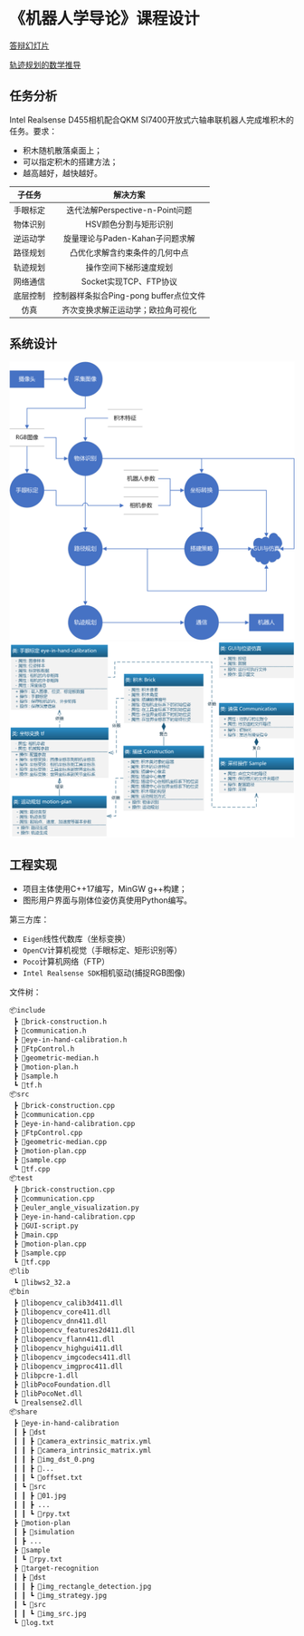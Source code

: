 # 《机器人学导论》课程设计

[答辩幻灯片](./share/docs/latex/slide/slide.pdf)

[轨迹规划的数学推导]((./share/docs/latex/theoretical-derivations/trajectory-planning.pdf))

## 任务分析

Intel Realsense D455相机配合QKM SI7400开放式六轴串联机器人完成堆积木的任务。要求：

- 积木随机散落桌面上；
- 可以指定积木的搭建方法；
- 越高越好，越快越好。

|子任务| 解决方案|
|:------:|:------:|
|手眼标定|迭代法解Perspective-n-Point问题|
|物体识别|HSV颜色分割与矩形识别|
|逆运动学|旋量理论与Paden-Kahan子问题求解|
|路径规划|凸优化求解含约束条件的几何中点|
|轨迹规划|操作空间下梯形速度规划|
|网络通信|Socket实现TCP、FTP协议|
|底层控制|控制器样条拟合Ping-pong buffer点位文件|
|仿真|齐次变换求解正运动学；欧拉角可视化|


## 系统设计

<img src="share/docs/graphics/UML数据流图.png" alt="UML数据流图" style="zoom: 50%;" />

<img src="share/docs/graphics/UML类图.png" alt="UML类图" style="zoom:50%;" />



## 工程实现

- 项目主体使用C++17编写，MinGW g++构建；
- 图形用户界面与刚体位姿仿真使用Python编写。

第三方库：

- `Eigen`线性代数库（坐标变换）
- `OpenCV`计算机视觉（手眼标定、矩形识别等）
- `Poco`计算机网络（FTP）
- `Intel Realsense SDK`相机驱动(捕捉RGB图像)

文件树：

```
📦include
 ┣ 📜brick-construction.h
 ┣ 📜communication.h
 ┣ 📜eye-in-hand-calibration.h
 ┣ 📜FtpControl.h
 ┣ 📜geometric-median.h
 ┣ 📜motion-plan.h
 ┣ 📜sample.h
 ┗ 📜tf.h
📦src
 ┣ 📜brick-construction.cpp
 ┣ 📜communication.cpp
 ┣ 📜eye-in-hand-calibration.cpp
 ┣ 📜FtpControl.cpp
 ┣ 📜geometric-median.cpp
 ┣ 📜motion-plan.cpp
 ┣ 📜sample.cpp
 ┗ 📜tf.cpp
📦test
 ┣ 📜brick-construction.cpp
 ┣ 📜communication.cpp
 ┣ 📜euler_angle_visualization.py
 ┣ 📜eye-in-hand-calibration.cpp
 ┣ 📜GUI-script.py
 ┣ 📜main.cpp
 ┣ 📜motion-plan.cpp
 ┣ 📜sample.cpp
 ┗ 📜tf.cpp
📦lib
 ┗ 📜libws2_32.a
📦bin
 ┣ 📜libopencv_calib3d411.dll
 ┣ 📜libopencv_core411.dll
 ┣ 📜libopencv_dnn411.dll
 ┣ 📜libopencv_features2d411.dll
 ┣ 📜libopencv_flann411.dll
 ┣ 📜libopencv_highgui411.dll
 ┣ 📜libopencv_imgcodecs411.dll
 ┣ 📜libopencv_imgproc411.dll
 ┣ 📜libpcre-1.dll
 ┣ 📜libPocoFoundation.dll
 ┣ 📜libPocoNet.dll
 ┗ 📜realsense2.dll
📦share
 ┣ 📂eye-in-hand-calibration
 ┃ ┣ 📂dst
 ┃ ┃ ┣ 📜camera_extrinsic_matrix.yml
 ┃ ┃ ┣ 📜camera_intrinsic_matrix.yml
 ┃ ┃ ┣ 📜img_dst_0.png
 ┃ ┃ ┣ 📜...
 ┃ ┃ ┗ 📜offset.txt
 ┃ ┗ 📂src
 ┃ ┃ ┣ 📜01.jpg
 ┃ ┃ ┣ ...
 ┃ ┃ ┗ 📜rpy.txt
 ┣ 📂motion-plan
 ┃ ┣ 📂simulation
 ┃ ┣ ...
 ┣ 📂sample
 ┃ ┗ 📜rpy.txt
 ┣ 📂target-recognition
 ┃ ┣ 📂dst
 ┃ ┃ ┣ 📜img_rectangle_detection.jpg
 ┃ ┃ ┗ 📜img_strategy.jpg
 ┃ ┗ 📂src
 ┃ ┃ ┗ 📜img_src.jpg
 ┗ 📜log.txt
```


